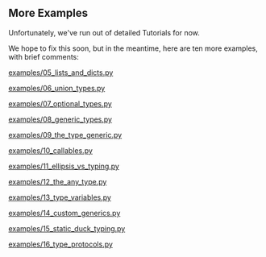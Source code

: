 ## More Examples

Unfortunately, we've run out of detailed Tutorials for now.

We hope to fix this soon, but in the meantime, here are ten more examples, with brief comments:

[examples/05_lists_and_dicts.py](https://github.com/pluralsight/intro-to-python-typing/blob/master/examples/05_lists_and_dicts.py)

[examples/06_union_types.py](https://github.com/pluralsight/intro-to-python-typing/blob/master/examples/06_union_types.py)

[examples/07_optional_types.py](https://github.com/pluralsight/intro-to-python-typing/blob/master/examples/07_optional_types.py)

[examples/08_generic_types.py](https://github.com/pluralsight/intro-to-python-typing/blob/master/examples/08_abc_generics.py)

[examples/09_the_type_generic.py](https://github.com/pluralsight/intro-to-python-typing/blob/master/examples/09_the_type_generic.py)

[examples/10_callables.py](https://github.com/pluralsight/intro-to-python-typing/blob/master/examples/10_callables.py)

[examples/11_ellipsis_vs_typing.py](https://github.com/pluralsight/intro-to-python-typing/blob/master/examples/11_ellipsis_vs_typing.py)

[examples/12_the_any_type.py](https://github.com/pluralsight/intro-to-python-typing/blob/master/examples/12_the_any_type.py)

[examples/13_type_variables.py](https://github.com/pluralsight/intro-to-python-typing/blob/master/examples/13_type_variables.py)

[examples/14_custom_generics.py](https://github.com/pluralsight/intro-to-python-typing/blob/master/examples/14_custom_generics.py)

[examples/15_static_duck_typing.py](https://github.com/pluralsight/intro-to-python-typing/blob/master/examples/15_static_duck_typing.py)

[examples/16_type_protocols.py](https://github.com/pluralsight/intro-to-python-typing/blob/master/examples/16_type_protocols.py)
